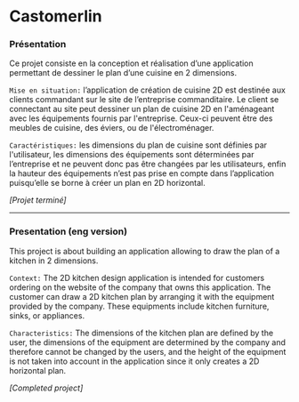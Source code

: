 # Castomerlin

### Présentation
Ce projet consiste en la conception et réalisation d’une application permettant de dessiner le plan d’une cuisine en 2 dimensions.

`Mise en situation:` l’application de création de cuisine 2D est destinée aux clients commandant sur le site de l’entreprise commanditaire. Le client se connectant au site peut dessiner un plan de cuisine 2D en l'aménageant avec les équipements fournis par l'entreprise. 
Ceux-ci peuvent être des meubles de cuisine, des éviers, ou de l'électroménager.

`Caractéristiques:` les dimensions du plan de cuisine sont définies par l'utilisateur, les dimensions des équipements sont déterminées par l’entreprise et ne peuvent donc pas être changées par les utilisateurs, enfin la hauteur des équipements n’est pas prise en compte dans l’application puisqu’elle se borne à créer un plan en 2D horizontal.

*[Projet terminé]*

---

### Presentation (eng version)
This project is about building an application allowing to draw the plan of a kitchen in 2 dimensions.

`Context:` The 2D kitchen design application is intended for customers ordering on the website of the company that owns this application. The customer can draw a 2D kitchen plan by arranging it with the equipment provided by the company. 
These equipments include kitchen furniture, sinks, or appliances.

`Characteristics:` The dimensions of the kitchen plan are defined by the user, the dimensions of the equipment are determined by the company and therefore cannot be changed by the users, and the height of the equipment is not taken into account in the application since it only creates a 2D horizontal plan.

*[Completed project]*

